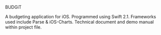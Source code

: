 BUDGiT

A budgeting application for iOS. Programmed using Swift 2.1. Frameworks used include Parse & iOS-Charts. Technical document and demo manual within project file.
